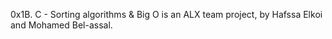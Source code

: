 0x1B. C - Sorting algorithms & Big O is an ALX team project, by Hafssa Elkoi and Mohamed Bel-assal.
